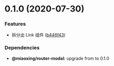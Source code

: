 # 0.1.0 (2020-07-30)


### Features

* 拆分出 Link 组件 ([b446f43](https://github.com/miaoxing/router/commit/b446f43667cb89cfb33a532f4b929ea58d709de3))





### Dependencies

* **@miaoxing/router-modal:** upgrade from  to 0.1.0

